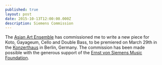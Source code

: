 ```yaml
---
published: true
layout: post
date: 2015-10-13T12:00:00.000Z
description: Siemens Commission
---
```



The [Asian Art Ensemble](http://www.asianart-ensemble.com/german/Startseite.html) has commissioned me to write a new piece for Koto, Gayageum, Cello and Double Bass, to be premiered on March 29th in the [Konzerthaus](http://en.konzerthaus.de/) in Berlin, Germany.  The commission has been made possible with the generous support of the [Ernst von Siemens Music Foundation](http://www.evs-musikstiftung.ch/en/index.html).
